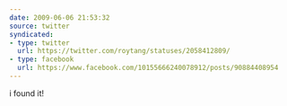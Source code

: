 ```yaml
---
date: 2009-06-06 21:53:32
source: twitter
syndicated:
- type: twitter
  url: https://twitter.com/roytang/statuses/2058412809/
- type: facebook
  url: https://www.facebook.com/10155666240078912/posts/90884408954
---
```


i found it!